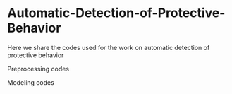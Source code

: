# Automatic-Detection-of-Protective-Behavior

Here we share the codes used for the work on automatic detection of protective behavior  


Preprocessing codes  


Modeling codes
